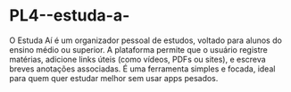 # PL4--estuda-a-
O Estuda Aí é um organizador pessoal de estudos, voltado para alunos do ensino médio ou superior. A plataforma permite que o usuário registre matérias, adicione links úteis (como vídeos, PDFs ou sites), e escreva breves anotações associadas. É uma ferramenta simples e focada, ideal para quem quer estudar melhor sem usar apps pesados.
